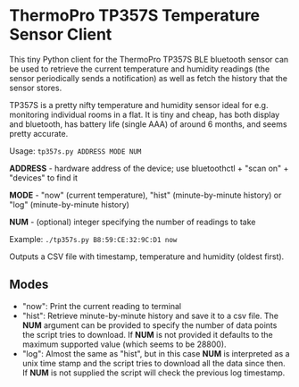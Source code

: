 ThermoPro TP357S Temperature Sensor Client
==========================================

This tiny Python client for the ThermoPro TP357S BLE bluetooth sensor can be used to
retrieve the current temperature and humidity readings (the sensor periodically sends a
notification) as well as fetch the history that the sensor stores.

TP357S is a pretty nifty temperature and humidity sensor ideal for e.g.
monitoring individual rooms in a flat. It is tiny and cheap, has both display
and bluetooth, has battery life (single AAA) of around 6 months, and seems
pretty accurate.

Usage: `tp357s.py ADDRESS MODE NUM`

**ADDRESS** - hardware address of the device; use bluetoothctl + "scan on" + "devices" to find it

**MODE** - "now" (current temperature), "hist" (minute-by-minute history) or "log" (minute-by-minute history)

**NUM** - (optional) integer specifying the number of readings to take

Example: `./tp357s.py B8:59:CE:32:9C:D1 now`

Outputs a CSV file with timestamp, temperature and humidity (oldest first).



Modes
-----
- "now": Print the current reading to terminal
- "hist": Retrieve minute-by-minute history and save it to a csv file. The **NUM** argument can be provided to specify the number of data points the script tries to download. If **NUM** is not provided it defaults to the maximum supported value (which seems to be 28800).
- "log": Almost the same as "hist", but in this case **NUM** is interpreted as a unix time stamp and the script tries to download all the data since then. If **NUM** is not supplied the script will check the previous log timestamp. 

